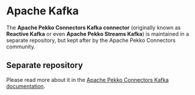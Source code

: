 # Apache Kafka

The **Apache Pekko Connectors Kafka connector** (originally known as **Reactive Kafka** or even **Apache Pekko Streams Kafka**) is maintained in a separate repository, but kept after by the Apache Pekko Connectors community.

## Separate repository

Please read more about it in the [Apache Pekko Connectors Kafka documentation](https://pekko.apache.org/docs/pekko-connectors-kafka/current/).
